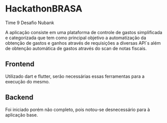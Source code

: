# HackathonBRASA

Time 9
Desafio Nubank

A aplicação consiste em uma plataforma de controle de gastos simplificada e categorizada que tem como principal objetivo a automatização da obtenção de gastos e ganhos através de requisições a diversas API`s além de obtenção automática de gastos através do scan de notas fiscais.

## Frontend
Utilizado dart e flutter, serão necessárias essas ferramentas para a execução do mesmo.

## Backend
Foi iniciado porém não completo, pois notou-se desnecessário para à aplicação base.
